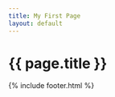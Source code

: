 ```yaml
---
title: My First Page
layout: default
---
```


<h1>{{ page.title }}</h1>



{% include footer.html %}

<img src="images/hacker.png" alt="" title="" />
